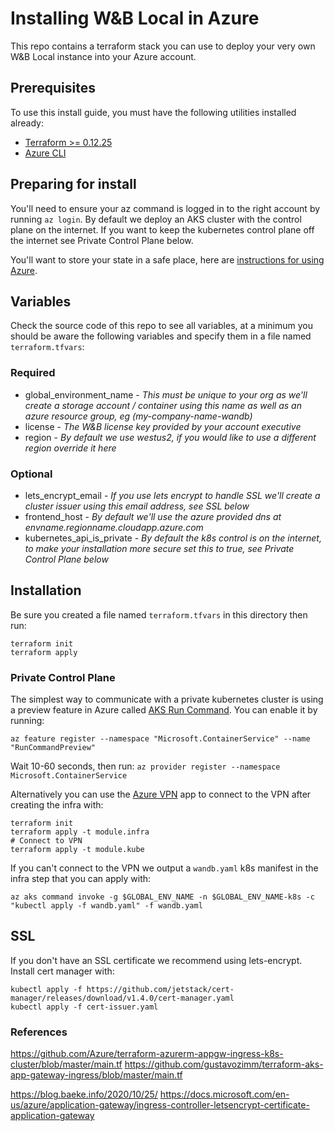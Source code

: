 # Installing W&B Local in Azure

This repo contains a terraform stack you can use to deploy your very own W&B Local instance into your Azure account.

## Prerequisites

To use this install guide, you must have the following utilities installed already:
* [Terraform >= 0.12.25](https://releases.hashicorp.com/terraform/0.12.25/)
* [Azure CLI](https://docs.microsoft.com/en-us/cli/azure/install-azure-cli?view=azure-cli-latest)

## Preparing for install

You'll need to ensure your az command is logged in to the right account by running `az login`.  By default we deploy an AKS cluster with the control plane on the internet.  If you want to keep the kubernetes control plane off the internet see Private Control Plane below.

You'll want to store your state in a safe place, here are [instructions for using Azure](https://docs.microsoft.com/en-us/azure/developer/terraform/create-k8s-cluster-with-aks-applicationgateway-ingress#configure-azure-storage-to-store-terraform-state).

## Variables

Check the source code of this repo to see all variables, at a minimum you should be aware the following variables and specify them in a file named `terraform.tfvars`:

### Required

- global_environment_name - _This must be unique to your org as we'll create a storage account / container using this name as well as an azure resource group, eg (my-company-name-wandb)_
- license - _The W&B license key provided by your account executive_
- region - _By default we use westus2, if you would like to use a different region override it here_

### Optional

- lets_encrypt_email - _If you use lets encrypt to handle SSL we'll create a cluster issuer using this email address, see SSL below_
- frontend_host - _By default we'll use the azure provided dns at envname.regionname.cloudapp.azure.com_
- kubernetes_api_is_private - _By default the k8s control is on the internet, to make your installation more secure set this to true, see Private Control Plane below_

## Installation

Be sure you created a file named `terraform.tfvars` in this directory then run:

```
terraform init
terraform apply
```

### Private Control Plane

The simplest way to communicate with a private kubernetes cluster is using a preview feature in Azure called [AKS Run Command](https://docs.microsoft.com/en-us/azure/aks/private-clusters#aks-run-command-preview).  You can enable it by running:

```
az feature register --namespace "Microsoft.ContainerService" --name "RunCommandPreview"
```

Wait 10-60 seconds, then run: `az provider register --namespace Microsoft.ContainerService`

Alternatively you can use the [Azure VPN](https://docs.microsoft.com/en-us/azure/vpn-gateway/openvpn-azure-ad-tenant) app to connect to the VPN after creating the infra with:

```
terraform init
terraform apply -t module.infra
# Connect to VPN
terraform apply -t module.kube
```

If you can't connect to the VPN we output a `wandb.yaml` k8s manifest in the infra step that you can apply with:

```
az aks command invoke -g $GLOBAL_ENV_NAME -n $GLOBAL_ENV_NAME-k8s -c "kubectl apply -f wandb.yaml" -f wandb.yaml
```

## SSL

If you don't have an SSL certificate we recommend using lets-encrypt.  Install cert manager with:

```
kubectl apply -f https://github.com/jetstack/cert-manager/releases/download/v1.4.0/cert-manager.yaml
kubectl apply -f cert-issuer.yaml
```

### References

https://github.com/Azure/terraform-azurerm-appgw-ingress-k8s-cluster/blob/master/main.tf
https://github.com/gustavozimm/terraform-aks-app-gateway-ingress/blob/master/main.tf

https://blog.baeke.info/2020/10/25/
https://docs.microsoft.com/en-us/azure/application-gateway/ingress-controller-letsencrypt-certificate-application-gateway